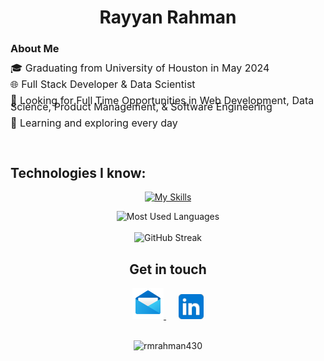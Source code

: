 
<h1 align="center">
  Rayyan Rahman
</h1>

### About Me

<div>
  <div style="font-size:16px;">
    <p style="line-height:10px;">🎓 Graduating from University of Houston in May 2024</p>
    <p style="line-height:10px;">🌐 Full Stack Developer & Data Scientist </p>
    <p style="line-height:10px;">💼 Looking for Full Time Opportunities in Web Development, Data Science, Product Management, & Software Engineering</p>
    <p style="line-height:10px;">🌱 Learning and exploring every day<p>
    
  </div>
  <br>
</div>

<h2 align="left">Technologies I know:</h2>
<div align="center">

[![My Skills](https://skillicons.dev/icons?i=python,java,cs,cpp,html,css,javascript,bootstrap,react,express,nodejs,mongodb,tensorflow,pytorch,vscode,visualstudio,git,github,matlab,r,heroku,aws,azure,bash,dart,flutter,sklearn,mysql,jest,firebase,&perline=11)](https://skillicons.dev)

</div>

<div align="center">
    <img src="https://github-readme-stats.vercel.app/api/top-langs/?username=rmrahman430&hide=html,css&layout=compact&theme=gruvbox" alt="Most Used Languages">
</div>
<br>
<div align="center">
    <img src="https://streak-stats.demolab.com/?user=rmrahman430&theme=gruvbox" alt="GitHub Streak">
</div>

<h2 align="center">Get in touch</h2>

<div align="center">
  <a href="mailto:rayyanmrahman@gmail.com" target="_blank">
    <img src="img/email.png" alt="Email" height="50" width="50" />
  </a>
  <a href="https://www.linkedin.com/in/rayyanmrahman/" target="_blank" style="margin-left: 20px;">
    <img alt="LinkedIn" src="img/linkedin.png" height="40" width="40" />
  </a>
</div>
<br>

<p align="center"> <img src="https://komarev.com/ghpvc/?username=rmrahman430&label=Profile%20views&color=0e75b6&style=flat" alt="rmrahman430" /> </p>
